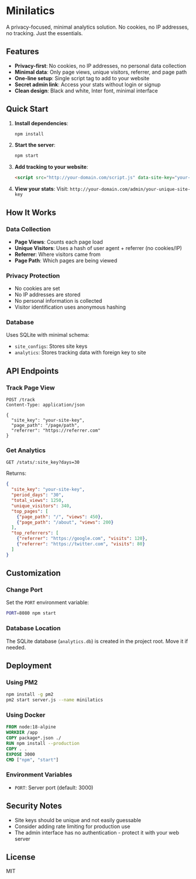 # Minilatics

A privacy-focused, minimal analytics solution. No cookies, no IP addresses, no tracking. Just the essentials.

## Features

- **Privacy-first**: No cookies, no IP addresses, no personal data collection
- **Minimal data**: Only page views, unique visitors, referrer, and page path
- **One-line setup**: Single script tag to add to your website
- **Secret admin link**: Access your stats without login or signup
- **Clean design**: Black and white, Inter font, minimal interface

## Quick Start

1. **Install dependencies**:
   ```bash
   npm install
   ```

2. **Start the server**:
   ```bash
   npm start
   ```

3. **Add tracking to your website**:
   ```html
   <script src="http://your-domain.com/script.js" data-site-key="your-unique-site-key"></script>
   ```

4. **View your stats**:
   Visit: `http://your-domain.com/admin/your-unique-site-key`

## How It Works

### Data Collection
- **Page Views**: Counts each page load
- **Unique Visitors**: Uses a hash of user agent + referrer (no cookies/IP)
- **Referrer**: Where visitors came from
- **Page Path**: Which pages are being viewed

### Privacy Protection
- No cookies are set
- No IP addresses are stored
- No personal information is collected
- Visitor identification uses anonymous hashing

### Database
Uses SQLite with minimal schema:
- `site_configs`: Stores site keys
- `analytics`: Stores tracking data with foreign key to site

## API Endpoints

### Track Page View
```
POST /track
Content-Type: application/json

{
  "site_key": "your-site-key",
  "page_path": "/page/path",
  "referrer": "https://referrer.com"
}
```

### Get Analytics
```
GET /stats/:site_key?days=30
```

Returns:
```json
{
  "site_key": "your-site-key",
  "period_days": "30",
  "total_views": 1250,
  "unique_visitors": 340,
  "top_pages": [
    {"page_path": "/", "views": 450},
    {"page_path": "/about", "views": 200}
  ],
  "top_referrers": [
    {"referrer": "https://google.com", "visits": 120},
    {"referrer": "https://twitter.com", "visits": 80}
  ]
}
```

## Customization

### Change Port
Set the `PORT` environment variable:
```bash
PORT=8080 npm start
```

### Database Location
The SQLite database (`analytics.db`) is created in the project root. Move it if needed.

## Deployment

### Using PM2
```bash
npm install -g pm2
pm2 start server.js --name minilatics
```

### Using Docker
```dockerfile
FROM node:18-alpine
WORKDIR /app
COPY package*.json ./
RUN npm install --production
COPY . .
EXPOSE 3000
CMD ["npm", "start"]
```

### Environment Variables
- `PORT`: Server port (default: 3000)

## Security Notes

- Site keys should be unique and not easily guessable
- Consider adding rate limiting for production use
- The admin interface has no authentication - protect it with your web server

## License

MIT
